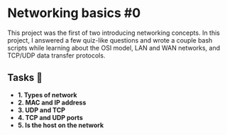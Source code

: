 # Networking basics #0

This project was the first of two introducing networking concepts. In this project, I answered a few quiz-like questions and wrote a couple bash scripts while learning about the OSI model, LAN and WAN networks, and TCP/UDP data transfer protocols.

## Tasks :page_with_curl:
* **1. Types of network**
* **2. MAC and IP address**
* **3. UDP and TCP**
* **4. TCP and UDP ports**
* **5. Is the host on the network**
